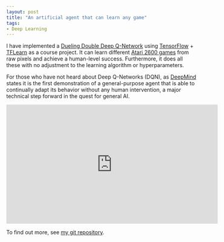 ```yaml
---
layout: post
title: "An artificial agent that can learn any game"
tags:
- Deep Learning
---
```


I have implemented a [Dueling Double Deep Q-Network][1]
using [TensorFlow][2] + [TFLearn][3] as a course project. It can learn
different [Atari 2600 games][4] from raw pixels and achieve a human-level success.
Furthermore, it does all these with no adjustment to the learning algorithm or
hyperparameters.

For those who have not heard about Deep Q-Networks (DQN), as [DeepMind][5]
states it is the first demonstration of a general-purpose agent that is able to
continually adapt its behavior without any human intervention, a major technical
step forward in the quest for general AI.

<iframe width="560" height="315" src="https://www.youtube.com/embed/Ma1b6EeHlV0" frameborder="0" allowfullscreen></iframe>

To find out more, see [my git repository][6].

[1]: https://arxiv.org/pdf/1511.06581.pdf
[2]: https://www.tensorflow.org/
[3]: http://tflearn.org/
[4]: https://gym.openai.com/envs#atari
[5]: https://deepmind.com/research/dqn/
[6]: https://github.com/gokhanettin/dddqn-tf
